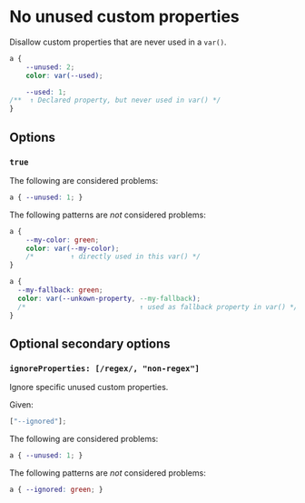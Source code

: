 # No unused custom properties

Disallow custom properties that are never used in a `var()`.

<!-- prettier-ignore -->
```css
a {
	--unused: 2;
	color: var(--used);

	--used: 1;
/**  ↑ Declared property, but never used in var() */
}
```

## Options

### `true`

The following are considered problems:

<!-- prettier-ignore -->
```css
a { --unused: 1; }
```

The following patterns are _not_ considered problems:

<!-- prettier-ignore -->
```css
a {
	--my-color: green;
	color: var(--my-color);
	/*         ↑ directly used in this var() */
}
```

```css
a {
  --my-fallback: green;
  color: var(--unkown-property, --my-fallback);
  /*                            ↑ used as fallback property in var() */
}
```

## Optional secondary options

### `ignoreProperties: [/regex/, "non-regex"]`

Ignore specific unused custom properties.

Given:

```js
["--ignored"];
```

The following are considered problems:

<!-- prettier-ignore -->
```css
a { --unused: 1; }
```

The following patterns are _not_ considered problems:

<!-- prettier-ignore -->
```css
a { --ignored: green; }
```
